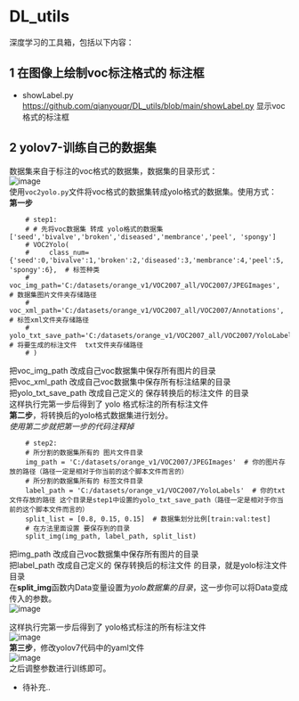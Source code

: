 # DL_utils
深度学习的工具箱，包括以下内容：
## 1 在图像上绘制voc标注格式的 标注框  
* showLabel.py
https://github.com/qianyouqr/DL_utils/blob/main/showLabel.py
显示voc格式的标注框

## 2 yolov7-训练自己的数据集
数据集来自于标注的voc格式的数据集，数据集的目录形式：  
![image](https://github.com/qianyouqr/DL_utils/assets/68421771/a5829b5d-b65d-4813-9d8a-6c1d81c68e02)  
使用`voc2yolo.py`文件将voc格式的数据集转成yolo格式的数据集。使用方式：  
**第一步**
```
    # step1:
    # # 先将voc数据集 转成 yolo格式的数据集['seed','bivalve','broken','diseased','membrance','peel', 'spongy']
    # VOC2Yolo(
    #     class_num={'seed':0,'bivalve':1,'broken':2,'diseased':3,'membrance':4,'peel':5, 'spongy':6},  # 标签种类
    #     voc_img_path='C:/datasets/orange_v1/VOC2007_all/VOC2007/JPEGImages',  # 数据集图片文件夹存储路径
    #     voc_xml_path='C:/datasets/orange_v1/VOC2007_all/VOC2007/Annotations',  # 标签xml文件夹存储路径
    #     yolo_txt_save_path='C:/datasets/orange_v1/VOC2007_all/VOC2007/YoloLabels'  # 将要生成的标注文件  txt文件夹存储路径  
    # )
```
把voc_img_path 改成自己voc数据集中保存所有图片的目录  
把voc_xml_path 改成自己voc数据集中保存所有标注结果的目录  
把yolo_txt_save_path 改成自己定义的 保存转换后的标注文件 的目录  
这样执行完第一步后得到了 yolo 格式标注的所有标注文件  
**第二步**，将转换后的yolo格式数据集进行划分。    
*使用第二步就把第一步的代码注释掉*  
```
    # step2:
    # 所分割的数据集所有的 图片文件目录
    img_path = 'C:/datasets/orange_v1/VOC2007/JPEGImages'  # 你的图片存放的路径（路径一定是相对于你当前的这个脚本文件而言的）
    # 所分割的数据集所有的 标签文件目录
    label_path = 'C:/datasets/orange_v1/VOC2007/YoloLabels'  # 你的txt文件存放的路径 这个目录是step1中设置的yolo_txt_save_path（路径一定是相对于你当前的这个脚本文件而言的）
    split_list = [0.8, 0.15, 0.15]  # 数据集划分比例[train:val:test]
    # 在方法里面设置 要保存到的目录
    split_img(img_path, label_path, split_list)
```
把img_path 改成自己voc数据集中保存所有图片的目录  
把label_path 改成自己定义的 保存转换后的标注文件 的目录，就是yolo标注文件目录  
在**split_img**函数内Data变量设置为*yolo数据集的目录*，这一步你可以将Data变成传入的参数。  
![image](https://github.com/qianyouqr/DL_utils/assets/68421771/2abd99ea-6bf4-4f14-bb6c-3b19f7c3592b)

这样执行完第一步后得到了 yolo格式标注的所有标注文件  
![image](https://github.com/qianyouqr/DL_utils/assets/68421771/23298a4f-c7a4-418d-8d0a-29b650f3a98e)  
**第三步**，修改yolov7代码中的yaml文件  
![image](https://github.com/qianyouqr/DL_utils/assets/68421771/7bb42c96-9d7f-4d24-ad0e-3ed5dcc72ce3)  
之后调整参数进行训练即可。  

* 待补充..




